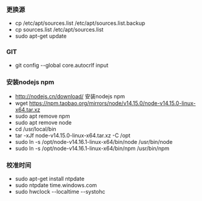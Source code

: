 ### 更换源

+ cp /etc/apt/sources.list /etc/apt/sources.list.backup
+ cp sources.list /etc/apt/sources.list
+ sudo apt-get update

### GIT

+ git config --global core.autocrlf input

### 安装nodejs npm

+ http://nodejs.cn/download/ 安装nodejs npm
+ wget https://npm.taobao.org/mirrors/node/v14.15.0/node-v14.15.0-linux-x64.tar.xz
+ sudo apt remove npm
+ sudo apt remove node
+ cd /usr/local/bin
+ tar -xJf node-v14.15.0-linux-x64.tar.xz -C /opt
+ sudo ln -s /opt/node-v14.16.1-linux-x64/bin/node /usr/bin/node
+ sudo ln -s /opt/node-v14.16.1-linux-x64/bin/npm /usr/bin/npm

### 校准时间

+ sudo apt-get install ntpdate
+ sudo ntpdate time.windows.com
+ sudo hwclock --localtime --systohc